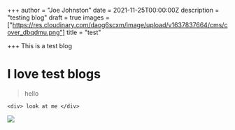 +++
author = "Joe Johnston"
date = 2021-11-25T00:00:00Z
description = "testing blog"
draft = true
images = ["https://res.cloudinary.com/daog6scxm/image/upload/v1637837664/cms/cover_dbqdmu.png"]
title = "test"

+++
This is a test blog

# I love test blogs

> hello

    <div> look at me </div>

![](https://res.cloudinary.com/daog6scxm/image/upload/v1637845798/cms/template-applicant-tracking-system_sop16z.webp)